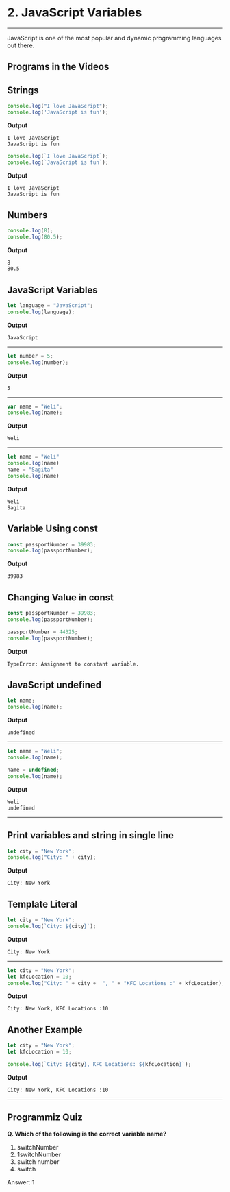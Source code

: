 # 2. JavaScript Variables
***
JavaScript is one of the most popular and dynamic programming languages out there.
## Programs in the Videos

## Strings
```js
console.log("I love JavaScript");
console.log('JavaScript is fun');
```
**Output**

```
I love JavaScript
JavaScript is fun
```
```js
console.log(`I love JavaScript`);
console.log(`JavaScript is fun`);
```
**Output**

```
I love JavaScript
JavaScript is fun
```
## Numbers
```js
console.log(8);
console.log(80.5);
```
**Output**

```
8
80.5

```
## JavaScript Variables
```js
let language = "JavaScript";
console.log(language);
```
**Output**

```
JavaScript
```
***
```js
let number = 5;
console.log(number);
```
**Output**

```
5
```
***
```js
var name = "Weli";
console.log(name);
```
**Output**

```
Weli
```
***
```js
let name = "Weli"
console.log(name)
name = "Sagita"
console.log(name)
```
**Output**
```
Weli
Sagita
```
## Variable Using const
```js
const passportNumber = 39983;
console.log(passportNumber);
```
**Output**
```
39983
```
## Changing Value in const
```js
const passportNumber = 39983;
console.log(passportNumber);

passportNumber = 44325;
console.log(passportNumber);
```
**Output**
```
TypeError: Assignment to constant variable.
```
## JavaScript undefined
```js
let name;
console.log(name);
```
**Output**
```
undefined
```
***
```js
let name = "Weli";
console.log(name);

name = undefined;
console.log(name);
```
**Output**
```
Weli
undefined
```
***
## Print variables and string in single line
```js
let city = "New York";
console.log("City: " + city);
```
**Output**
```
City: New York
```
## Template Literal
```js
let city = "New York";
console.log(`City: ${city}`);
```
**Output**
```
City: New York
```
***
```js
let city = "New York";
let kfcLocation = 10;
console.log("City: " + city +  ", " + "KFC Locations :" + kfcLocation);
```
**Output**
```
City: New York, KFC Locations :10
```
## Another Example
```js
let city = "New York";
let kfcLocation = 10;

console.log(`City: ${city}, KFC Locations: ${kfcLocation}`);
```
**Output**
```
City: New York, KFC Locations :10
```
***
## Programmiz Quiz
**Q. Which of the following is the correct variable name?**

1. switchNumber
2. 1switchNumber
3. switch number
4. switch

Answer: 1

